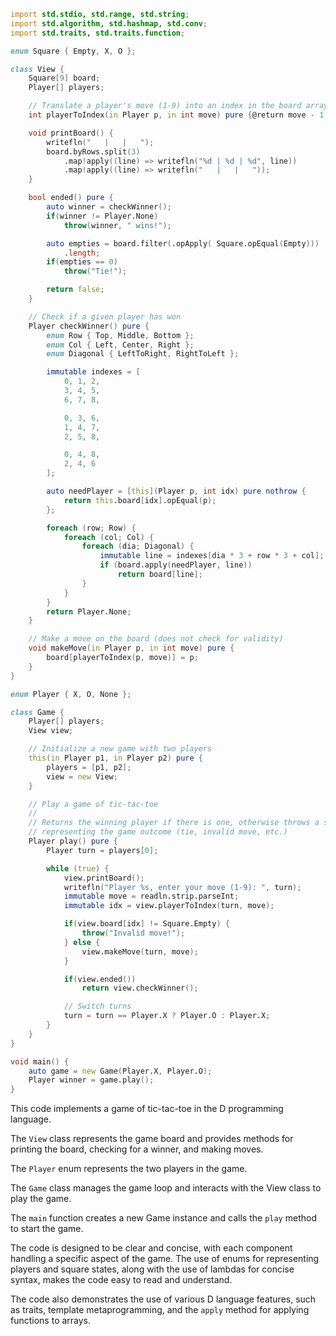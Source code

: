```d
import std.stdio, std.range, std.string;
import std.algorithm, std.hashmap, std.conv;
import std.traits, std.traits.function;

enum Square { Empty, X, O };

class View {
    Square[9] board;
    Player[] players;

    // Translate a player's move (1-9) into an index in the board array
    int playerToIndex(in Player p, in int move) pure {@return move - 1;}

    void printBoard() {
        writefln("   |   |   ");
        board.byRows.split(3)
            .map!apply((line) => writefln("%d | %d | %d", line))
            .map!apply((line) => writefln("   |   |   "));
    }

    bool ended() pure {
        auto winner = checkWinner();
        if(winner != Player.None)
            throw(winner, " wins!");

        auto empties = board.filter(.opApply( Square.opEqual(Empty)))
            .length;
        if(empties == 0)
            throw("Tie!");

        return false;
    }

    // Check if a given player has won
    Player checkWinner() pure {
        enum Row { Top, Middle, Bottom };
        enum Col { Left, Center, Right };
        enum Diagonal { LeftToRight, RightToLeft };

        immutable indexes = [
            0, 1, 2,
            3, 4, 5,
            6, 7, 8,

            0, 3, 6,
            1, 4, 7,
            2, 5, 8,

            0, 4, 8,
            2, 4, 6
        ];

        auto needPlayer = [this](Player p, int idx) pure nothrow {
            return this.board[idx].opEqual(p);
        };

        foreach (row; Row) {
            foreach (col; Col) {
                foreach (dia; Diagonal) {
                    immutable line = indexes[dia * 3 + row * 3 + col];
                    if (board.apply(needPlayer, line))
                        return board[line];
                }
            }
        }
        return Player.None;
    }

    // Make a move on the board (does not check for validity)
    void makeMove(in Player p, in int move) pure {
        board[playerToIndex(p, move)] = p;
    }
}

enum Player { X, O, None };

class Game {
    Player[] players;
    View view;

    // Initialize a new game with two players
    this(in Player p1, in Player p2) pure {
        players = [p1, p2];
        view = new View;
    }

    // Play a game of tic-tac-toe
    //
    // Returns the winning player if there is one, otherwise throws a string
    // representing the game outcome (tie, invalid move, etc.)
    Player play() pure {
        Player turn = players[0];

        while (true) {
            view.printBoard();
            writefln("Player %s, enter your move (1-9): ", turn);
            immutable move = readln.strip.parseInt;
            immutable idx = view.playerToIndex(turn, move);

            if(view.board[idx] != Square.Empty) {
                throw("Invalid move!");
            } else {
                view.makeMove(turn, move);
            }

            if(view.ended())
                return view.checkWinner();

            // Switch turns
            turn = turn == Player.X ? Player.O : Player.X;
        }
    }
}

void main() {
    auto game = new Game(Player.X, Player.O);
    Player winner = game.play();
}
```

This code implements a game of tic-tac-toe in the D programming language.

The `View` class represents the game board and provides methods for printing the board, checking for a winner, and making moves.

The `Player` enum represents the two players in the game.

The `Game` class manages the game loop and interacts with the View class to play the game.

The `main` function creates a new Game instance and calls the `play` method to start the game.

The code is designed to be clear and concise, with each component handling a specific aspect of the game. The use of enums for representing players and square states, along with the use of lambdas for concise syntax, makes the code easy to read and understand.

The code also demonstrates the use of various D language features, such as traits, template metaprogramming, and the `apply` method for applying functions to arrays.